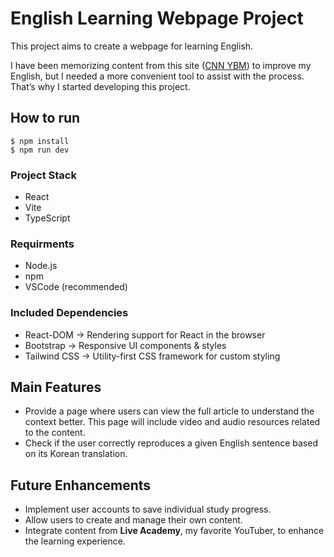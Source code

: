 # English Learning Webpage Project  

This project aims to create a webpage for learning English.  

I have been memorizing content from this site ([CNN YBM](https://cnn.ybmnet.co.kr/main)) to improve my English, but I needed a more convenient tool to assist with the process. That’s why I started developing this project.  

## How to run

```
$ npm install
$ npm run dev
```

### Project Stack
- React
- Vite
- TypeScript

### Requirments
- Node.js
- npm
- VSCode (recommended)

### Included Dependencies
- React-DOM → Rendering support for React in the browser
- Bootstrap → Responsive UI components & styles
- Tailwind CSS → Utility-first CSS framework for custom styling


## Main Features  
- Provide a page where users can view the full article to understand the context better. This page will include video and audio resources related to the content.  
- Check if the user correctly reproduces a given English sentence based on its Korean translation. 

## Future Enhancements  
- Implement user accounts to save individual study progress.  
- Allow users to create and manage their own content.  
- Integrate content from **Live Academy**, my favorite YouTuber, to enhance the learning experience.  
